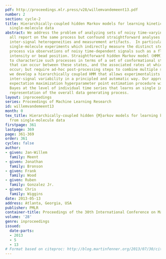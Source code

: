 ```yaml
---
pdf: http://proceedings.mlr.press/v28/willemvandemeent13.pdf
number: 2
section: cycle-2
title: Hierarchically-coupled hidden Markov models for learning kinetic rates from
  single-molecule data
abstract: We address the problem of analyzing sets of noisy time-varying signals that
  all report on the same process but confound straightforward analyses due to complex
  inter-signal heterogeneities and measurement artifacts.  In particular we consider
  single-molecule experiments which indirectly measure the distinct steps in a biomolecular
  process via observations of noisy time-dependent signals such as a fluorescence
  intensity or bead position. Straightforward hidden Markov model (HMM) analyses attempt
  to characterize such processes in terms of a set of conformational states, the transitions
  that can occur between these states, and the associated rates at which those transitions
  occur; but require ad-hoc post-processing steps to combine multiple signals.  Here
  we develop a hierarchically coupled HMM that allows experimentalists to deal with
  inter-signal variability in a principled and automatic way. Our approach is a generalized
  expectation maximization hyperparameter point estimation procedure with variational
  Bayes at the level of individual time series that learns an single interpretable
  representation of the overall data generating process.
layout: inproceedings
series: Proceedings of Machine Learning Research
id: willemvandemeent13
month: 0
tex_title: Hierarchically-coupled hidden {M}arkov models for learning kinetic rates
  from single-molecule data
firstpage: 361
lastpage: 369
page: 361-369
order: 361
cycles: false
author:
- given: Jan-Willem
  family: Meent
- given: Jonathan
  family: Bronson
- given: Frank
  family: Wood
- given: Ruben
  family: Gonzalez Jr.
- given: Chris
  family: Wiggins
date: 2013-05-13
address: Atlanta, Georgia, USA
publisher: PMLR
container-title: Proceedings of the 30th International Conference on Machine Learning
volume: '28'
genre: inproceedings
issued:
  date-parts:
  - 2013
  - 5
  - 13
# Format based on citeproc: http://blog.martinfenner.org/2013/07/30/citeproc-yaml-for-bibliographies/
---
```

